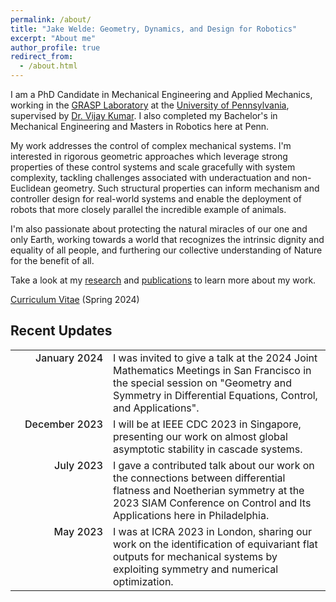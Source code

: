 ```yaml
---
permalink: /about/
title: "Jake Welde: Geometry, Dynamics, and Design for Robotics"
excerpt: "About me"
author_profile: true
redirect_from: 
  - /about.html
---
```


I am a PhD Candidate in Mechanical Engineering and Applied Mechanics,
working in the [GRASP Laboratory](https://www.grasp.upenn.edu/) 
at the [University of Pennsylvania](https://www.upenn.edu/), 
supervised by [Dr. Vijay Kumar](https://www.kumarrobotics.org/). 
I also completed my Bachelor's in Mechanical Engineering and Masters 
in Robotics here at Penn.    

My work addresses the control of complex mechanical systems. 
I'm interested in rigorous geometric approaches which leverage 
strong properties of these control systems and scale gracefully 
with system complexity, tackling challenges associated with 
underactuation and non-Euclidean geometry. Such structural 
properties can inform mechanism and controller design for real-world 
systems and enable the deployment of robots that more closely parallel
the incredible example of animals.

I'm also passionate about protecting the natural miracles of our one and only Earth, 
working towards a world that recognizes the intrinsic dignity and equality of all people, 
and furthering our collective understanding of Nature for the benefit of all.


Take a look at my [research](/portfolio/) and [publications](/publications) to learn more about my work.

[Curriculum Vitae](/files/curriculum_vitae.pdf) (Spring 2024)

## Recent Updates

<style>

    table#recent_updates {
        border: none;
        border-collapse: collapse;    
        font-size: 12pt;
    }

    td {
        border: none;
    }

    #recent_updates td:nth-child(1) {
        width: 140px;
        text-align: right;
        vertical-align:top;
        font-weight: 500;
    }

</style>


<table id="recent_updates">
    <tr>
        <td>January 2024</td>
        <td>
            I was invited to give a talk at the 2024 Joint 
            Mathematics Meetings in San Francisco in the special 
            session on "Geometry and Symmetry in Differential 
            Equations, Control, and Applications".
        </td>
    </tr>
    <tr>
        <td>December 2023</td>
        <td>
            I will be at IEEE CDC 2023 in Singapore, presenting 
            our work on almost global asymptotic stability in 
            cascade systems.
        </td>
    </tr>
    <tr>
        <td>July 2023</td>
        <td>
            I gave a contributed talk about our work on the connections between differential flatness and Noetherian symmetry at the 2023 SIAM Conference on Control and Its Applications here in Philadelphia.
        </td>
    </tr>
    <tr>
        <td>May 2023</td>
        <td>
            I was at ICRA 2023 in London, sharing our work on 
            the identification of equivariant flat outputs for 
            mechanical systems by exploiting symmetry and numerical
            optimization.
        </td>
    </tr>
</table>